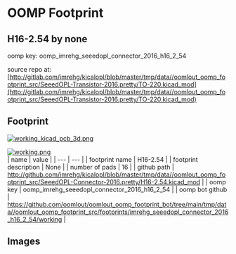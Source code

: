 # OOMP Footprint  
## H16-2.54  by none  
  
oomp key: oomp_imrehg_seeedopl_connector_2016_h16_2_54  
  
source repo at: [http://gitlab.com/imrehg/kicalopl/blob/master/tmp/data//oomlout_oomp_footprint_src/SeeedOPL-Transistor-2016.pretty/TO-220.kicad_mod](http://gitlab.com/imrehg/kicalopl/blob/master/tmp/data//oomlout_oomp_footprint_src/SeeedOPL-Transistor-2016.pretty/TO-220.kicad_mod)  
## Footprint  
  
[![working_kicad_pcb_3d.png](working_kicad_pcb_3d_600.png)](working_kicad_pcb_3d.png)  
  
[![working.png](working_600.png)](working.png)  
| name | value | 
| --- | --- | 
| footprint name | H16-2.54 | 
| footprint description | None | 
| number of pads | 16 | 
| github path | http://github.com/imrehg/kicalopl/blob/master/tmp/data//oomlout_oomp_footprint_src/SeeedOPL-Connector-2016.pretty/H16-2.54.kicad_mod | 
| oomp key | oomp_imrehg_seeedopl_connector_2016_h16_2_54 | 
| oomp bot github | https://github.com/oomlout/oomlout_oomp_footprint_bot/tree/main/tmp/data//oomlout_oomp_footprint_src/footprints/imrehg_seeedopl_connector_2016_h16_2_54/working | 
## Images  
